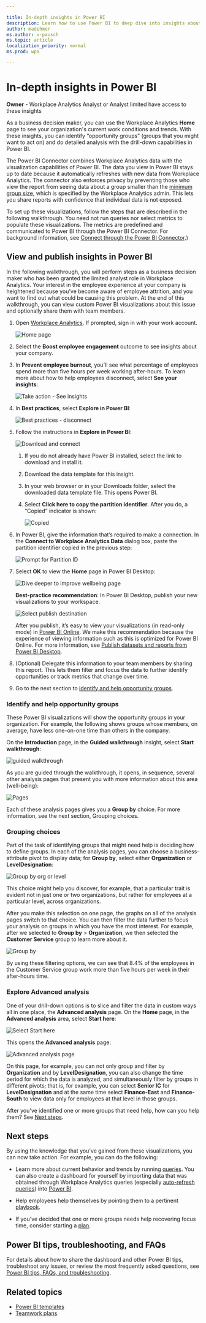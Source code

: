 ```yaml
---

title: In-depth insights in Power BI
description: Learn how to use Power BI to deep dive into insights about your organization
author: madehmer
ms.author: v-pausch
ms.topic: article
localization_priority: normal 
ms.prod: wpa

---
```


# In-depth insights in Power BI

**Owner** - Workplace Analytics Analyst or Analyst limited have access to these insights

As a business decision maker, you can use the Workplace Analytics **Home** page to see your organization's current work conditions and trends. With these insights, you can identify “opportunity groups” (groups that you might want to act on) and do detailed analysis with the drill-down capabilities in Power BI.

The Power BI Connector combines Workplace Analytics data with the visualization capabilities of Power BI. The data you view in Power BI stays up to date because it automatically refreshes with new data from Workplace Analytics. The connector also enforces privacy by preventing those who view the report from seeing data about a group smaller than the [minimum group size](../use/privacy-settings.md#minimum-group-size), which is specified by the Workplace Analytics admin. This lets you share reports with confidence that individual data is not exposed.

To set up these visualizations, follow the steps that are described in the following walkthrough. You need not run queries nor select metrics to populate these visualizations. The metrics are predefined and communicated to Power BI through the Power BI Connector. For background information, see [Connect through the Power BI Connector](../use/view-download-and-export-query-results.md#connect-through-the-power-bi-connector).)

## View and publish insights in Power BI

In the following walkthrough, you will perform steps as a business decision maker who has been granted the limited analyst role in Workplace Analytics. Your interest in the employee experience at your company is heightened because you’ve become aware of employee attrition, and you want to find out what could be causing this problem. At the end of this walkthrough, you can view custom Power BI visualizations about this issue and optionally share them with team members.

1. Open [Workplace Analytics](https://workplaceanalytics.office.com/). If prompted, sign in with your work account.

   ![Home page](../images/wpa/tutorials/new-home-page.png)

2. Select the **Boost employee engagement** outcome to see insights about your company.

3. In **Prevent employee burnout**, you'll see what percentage of employees spend more than five hours per week working after-hours. To learn more about how to help employees disconnect, select **See your insights**:

     ![Take action - See insights](../images/wpa/tutorials/burnout-take-action.png)

4. In **Best practices**, select **Explore in Power BI**:

    ![Best practices - disconnect](../images/wpa/tutorials/best-practices-disconnect.png)

5. Follow the instructions in **Explore in Power BI**:

    ![Download and connect](../images/wpa/tutorials/explore-in-pbi.png)

   1. If you do not already have Power BI installed, select the link to download and install it.
   2. Download the data template for this insight.
   3. In your web browser or in your Downloads folder, select the downloaded data template file. This opens Power BI.  
   4. Select **Click here to copy the partition identifier**. After you do, a “Copied” indicator is shown:
  
      ![Copied](../images/wpa/tutorials/partition-id-copied.png)

6. In Power BI, give the information that’s required to make a connection. In the **Connect to Workplace Analytics Data** dialog box, paste the partition identifier copied in the previous step:

   ![Prompt for Partition ID](../images/wpa/tutorials/partition-id-prompt.png)

7. Select **OK** to view the **Home** page in Power BI Desktop:

   ![Dive deeper to improve wellbeing page](../images/wpa/tutorials/dive-deeper-wellbeing.png)

   **Best-practice recommendation**: In Power BI Desktop, publish your new visualizations to your workspace.

   ![Select publish destination](../images/wpa/tutorials/publish-to-pbi-workspace.png)

   After you publish, it’s easy to view your visualizations (in read-only mode) in [Power BI Online](https://powerbi.microsoft.com/). We make this recommendation because the experience of viewing information such as this is optimized for Power BI Online. For more information, see [Publish datasets and reports from Power BI Desktop](https://docs.microsoft.com/power-bi/create-reports/desktop-upload-desktop-files).

8. (Optional) Delegate this information to your team members by sharing this report. This lets them filter and focus the data to further identify opportunities or track metrics that change over time.

9. Go to the next section to [identify and help opportunity groups](#identify-and-help-opportunity-groups).

### Identify and help opportunity groups

These Power BI visualizations will show the opportunity groups in your organization. For example, the following shows groups whose members, on average, have less one-on-one time than others in the company.

On the **Introduction** page, in the **Guided walkthrough** insight, select **Start walkthrough**:

![guided walkthrough](../images/wpa/tutorials/guided-walkthrough.png)

As you are guided through the walkthrough, it opens, in sequence, several other analysis pages that present you with more information about this area (well-being):

![Pages](../images/wpa/tutorials/pages-toc.png)

Each of these analysis pages gives you a **Group by** choice. For more information, see the next section, Grouping choices.

### Grouping choices

Part of the task of identifying groups that might need help is deciding how to define groups. In each of the analysis pages, you can choose a business-attribute pivot to display data; for **Group by**, select either **Organization** or **LevelDesignation**:

![Group by org or level](../images/wpa/tutorials/group-by-choice.png)

This choice might help you discover, for example, that a particular trait is evident not in just one or two organizations, but rather for employees at a particular level, across organizations.

After you make this selection on one page, the graphs on all of the analysis pages switch to that choice. You can then filter the data further to focus your analysis on groups in which you have the most interest. For example, after we selected to **Group by** > **Organization**, we then selected the **Customer Service** group to learn more about it.

![Group by](../images/wpa/tutorials/distrib-after-hours-collab.png)
  
By using these filtering options, we can see that 8.4% of the employees in the Customer Service group work more than five hours per week in their after-hours time.

### Explore Advanced analysis

One of your drill-down options is to slice and filter the data in custom ways all in one place, the **Advanced analysis** page. On the **Home** page, in the **Advanced analysis** area, select **Start here**:

![Select Start here](../images/wpa/tutorials/intro-advanced-analysis.png)
 
This opens the **Advanced analysis** page:

![Advanced analysis page](../images/wpa/tutorials/advanced-analysis.png)
 
On this page, for example, you can not only group and filter by **Organization** and by **LevelDesignation**, you can also change the time period for which the data is analyzed, and simultaneously filter by groups in different pivots; that is, for example, you can select **Senior IC** for **LevelDesignation** and at the same time select **Finance-East** and **Finance-South** to view data only for employees at that level in those groups.

After you've identified one or more groups that need help, how can you help them? See [Next steps](#next-steps).

## Next steps

By using the knowledge that you've gained from these visualizations, you can now take action. For example, you can do the following:

* Learn more about current behavior and trends by running [queries](query-basics.md). You can also create a dashboard for yourself by importing data that was obtained through Workplace Analytics queries (especially [auto-refresh queries](query-auto-refresh.md)) into [Power BI](../use/view-download-and-export-query-results.md#get-a-link-for-an-odata-feed-to-use-in-power-bi).

* Help employees help themselves by pointing them to a pertinent [playbook](../myanalytics/use/mya-adoption/adopt-learning-modules.md).

* If you've decided that one or more groups needs help recovering focus time, consider starting a [plan](teamwork-solution.md).

## Power BI tips, troubleshooting, and FAQs

For details about how to share the dashboard and other Power BI tips, troubleshoot any issues, or review the most frequently asked questions, see [Power BI tips, FAQs, and troubleshooting](power-bi-templates.md).

## Related topics

* [Power BI templates](power-bi-intro.md)
* [Teamwork plans](teamwork-solution.md)
